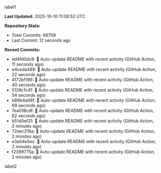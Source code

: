 
label1 
<!-- ACTIVITY_START -->
**Last Updated:** 2025-10-10 11:08:52 UTC

**Repository Stats:**
- Total Commits: 66709
- Last Commit: 12 seconds ago

**Recent Commits:**
- ed4fd0dc9: 🤖 Auto-update README with recent activity (GitHub Action, 11 seconds ago)
- e4ceda489: 🤖 Auto-update README with recent activity (GitHub Action, 22 seconds ago)
- 4172bf199: 🤖 Auto-update README with recent activity (GitHub Action, 40 seconds ago)
- 5128c1c41: 🤖 Auto-update README with recent activity (GitHub Action, 54 seconds ago)
- b89b4a06f: 🤖 Auto-update README with recent activity (GitHub Action, 69 seconds ago)
- 7ea018cdf: 🤖 Auto-update README with recent activity (GitHub Action, 82 seconds ago)
- b51d0ef31: 🤖 Auto-update README with recent activity (GitHub Action, 2 minutes ago)
- 72eec216a: 🤖 Auto-update README with recent activity (GitHub Action, 2 minutes ago)
- e3a04e5ec: 🤖 Auto-update README with recent activity (GitHub Action, 2 minutes ago)
- f2399775a: 🤖 Auto-update README with recent activity (GitHub Action, 2 minutes ago)
<!-- ACTIVITY_END -->

label2

